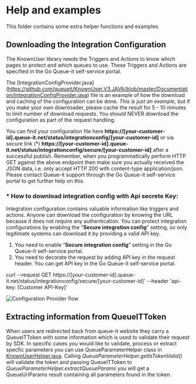 # Help and examples
This folder contains some extra helper functions and examples.


## Downloading the Integration Configuration
The KnownUser library needs the Triggers and Actions to know which pages to protect and which queues to use. 
These Triggers and Actions are specified in the Go Queue-it self-service portal.

The [IntegrationConfigProvider.java]
(https://github.com/queueit/KnownUser.V3.JAVA/blob/master/Documentation/IntegrationConfigProvider.java) file is an example of how 
the download and caching of the configuration can be done. 
*This is just an example*, but if you make your own downloader, please cache the result for 5 - 10 minutes to limit number of download requests. You should NEVER download the configuration as part of the request handling.

You can find your configuration file here **https://[your-customer-id].queue-it.net/status/integrationconfig/[your-customer-id]**
or via secure link (*) **https://[your-customer-id].queue-it.net/status/integrationconfig/secure/[your-customer-id]**
after a successful publish. Remember, when you programmatically perform HTTP GET against the above endpoint then make sure you actually received the JSON data, i.e. only accept HTTP 200 with content-type application/json. 
Please contact Queue-it support through the Go Queue-it self-service portal to get further help on this.

### * How to download integration config with Api secrete Key:
Integration configuration contains valuable information like triggers and actions. Anyone can download the configuration by knowing the URL because it does not require any authentication. You can protect integration configurations by enabling the “**Secure integration config**” setting, so only legitimate systems can download it by providing a valid API key.

1. You need to enable “**Secure integration config**” setting in the Go Queue-it self-service portal.
2. You need to decorate the request by adding API key in the request header. You can get API key in the Go Queue-it self-service portal.

curl --request GET https://[your-customer-id].queue-it.net/status/integrationconfig/secure/[your-customer-id]' --header 'api-key: [Customer API-Key]'

![Configuration Provider flow](https://github.com/queueit/KnownUser.V3.JAVA/blob/master/Documentation/ConfigProviderExample.png)

## Extracting information from QueueITToken
When users are redirected back from queue-it website they carry a QueueITToken with some information which is used to validate their request by SDK. 
In specific cases you would like to validate, process or extract specfic parameters you can use QueueParameterHelper class in [KnownUserHelper.java](https://github.com/queueit/KnownUser.V3.JAVA/blob/master/Documentation/KnownUserHelper.java).
Calling *QueueParameterHelper.getIsTokenValid()* will validate the token and passing QueueITToken to *QueueParameterHelper.extractQueueParams* you will get a QueueUrlParams result containing all parameters found in the token. 
